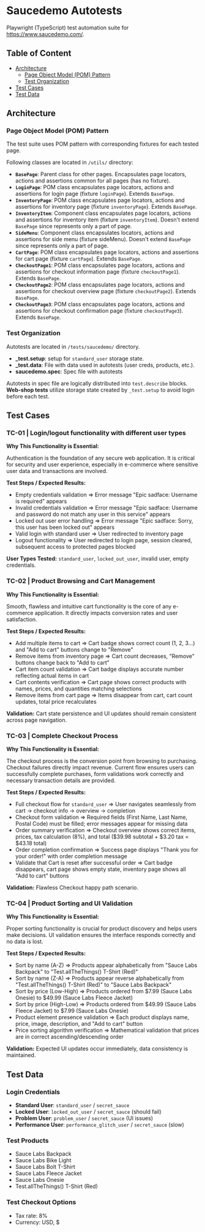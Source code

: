 # Saucedemo Autotests

Playwright (TypeScript) test automation suite for https://www.saucedemo.com/.

## Table of Content

- [Architecture](#architecture)
  - [Page Object Model (POM) Pattern](#page-object-model-pom-pattern)
  - [Test Organization](#test-organization)
- [Test Cases](#test-cases)
- [Test Data](#test-data)

## Architecture

### Page Object Model (POM) Pattern

The test suite uses POM pattern with corresponding fixtures for each tested page.

Following classes are located in `/utils/` directory:

- **`BasePage`**: Parent class for other pages. Encapsulates page locators, actions and assertions common for all pages (has no fixture).
- **`LoginPage`**: POM class encapsulates page locators, actions and assertions for login page (fixture `loginPage`). Extends `BasePage`.
- **`InventoryPage`**: POM class encapsulates page locators, actions and assertions for inventory page (fixture `inventoryPage`). Extends `BasePage`.
- **`InventoryItem`**: Component class encapsulates page locators, actions and assertions for inventory item (fixture `inventoryItem`). Doesn't extend `BasePage` since represents only a part of page.
- **`SideMenu`**: Component class encapsulates locators, actions and assertions for side menu (fixture sideMenu). Doesn't extend `BasePage` since represents only a part of page.
- **`CartPage`**: POM class encapsulates page locators, actions and assertions for cart page (fixture `cartPage`). Extends `BasePage`.
- **`CheckoutPage1`**: POM class encapsulates page locators, actions and assertions for checkout information page (fixture `checkoutPage1`). Extends `BasePage`.
- **`CheckoutPage2`**: POM class encapsulates page locators, actions and assertions for checkout overview page (fixture `checkoutPage2`). Extends `BasePage`.
- **`CheckoutPage3`**: POM class encapsulates page locators, actions and assertions for checkout confirmation page (fixture `checkoutPage3`). Extends `BasePage`.

### Test Organization

Autotests are located in `/tests/saucedemo/` directory.

- **_test.setup**: setup for `standard_user` storage state.
- **_test.data**: File with data used in autotests (user creds, products, etc.).
- **saucedemo.spec**: Spec file with autotests

Autotests in spec file are logically distributed into `test.describe` blocks. **Web-shop tests** utilize storage state created by `_test.setup` to avoid login before each test.

## Test Cases

### TC-01 | Login/logout functionality with different user types

**Why This Functionality is Essential:**

Authentication is the foundation of any secure web application. It is critical for security and user experience, especially in e-commerce where sensitive user data and transactions are involved.

**Test Steps / Expected Results:**

- Empty credentials validation ⇒ Error message "Epic sadface: Username is required" appears
- Invalid credentials validation ⇒ Error message "Epic sadface: Username and password do not match any user in this service" appears  
- Locked out user error handling ⇒ Error message "Epic sadface: Sorry, this user has been locked out" appears
- Valid login with standard user ⇒ User redirected to inventory page
- Logout functionality ⇒ User redirected to login page, session cleared, subsequent access to protected pages blocked

**User Types Tested:** `standard_user`, `locked_out_user`, invalid user, empty credentials.

### TC-02 | Product Browsing and Cart Management

**Why This Functionality is Essential:**

Smooth, flawless and intuitive cart functionality is the core of any e-commerce application. It directly impacts conversion rates and user satisfaction.

**Test Steps / Expected Results:**

- Add multiple items to cart ⇒ Cart badge shows correct count (1, 2, 3...) and "Add to cart" buttons change to "Remove"
- Remove items from inventory page ⇒ Cart count decreases, "Remove" buttons change back to "Add to cart"
- Cart item count validation ⇒ Cart badge displays accurate number reflecting actual items in cart
- Cart contents verification ⇒ Cart page shows correct products with names, prices, and quantities matching selections
- Remove items from cart page ⇒ Items disappear from cart, cart count updates, total price recalculates

**Validation:** Cart state persistence and UI updates should remain consistent across page navigation.

### TC-03 | Complete Checkout Process

**Why This Functionality is Essential:**

The checkout process is the conversion point from browsing to purchasing. Checkout failures directly impact revenue. Current flow ensures users can successfully complete purchases, form validations work correctly and necessary transaction details are provided.

**Test Steps / Expected Results:**

- Full checkout flow for `standard_user` ⇒ User navigates seamlessly from cart → checkout info → overview → completion
- Checkout form validation ⇒ Required fields (First Name, Last Name, Postal Code) must be filled; error messages appear for missing data
- Order summary verification ⇒ Checkout overview shows correct items, prices, tax calculation (8%), and total ($39.98 subtotal + $3.20 tax = $43.18 total)
- Order completion confirmation ⇒ Success page displays "Thank you for your order!" with order completion message
- Validate that Cart is reset after successful order ⇒ Cart badge disappears, cart page shows empty state, inventory page shows all "Add to cart" buttons

**Validation:** Flawless Checkout happy path scenario.

### TC-04 | Product Sorting and UI Validation

**Why This Functionality is Essential:**

Proper sorting functionality is crucial for product discovery and helps users make decisions. UI validation ensures the interface responds correctly and no data is lost.

**Test Steps / Expected Results:**
- Sort by name (A-Z) ⇒ Products appear alphabetically from "Sauce Labs Backpack" to "Test.allTheThings() T-Shirt (Red)"
- Sort by name (Z-A) ⇒ Products appear reverse alphabetically from "Test.allTheThings() T-Shirt (Red)" to "Sauce Labs Backpack"  
- Sort by price (Low-High) ⇒ Products ordered from $7.99 (Sauce Labs Onesie) to $49.99 (Sauce Labs Fleece Jacket)
- Sort by price (High-Low) ⇒ Products ordered from $49.99 (Sauce Labs Fleece Jacket) to $7.99 (Sauce Labs Onesie)
- Product element presence validation ⇒ Each product displays name, price, image, description, and "Add to cart" button
- Price sorting algorithm verification ⇒ Mathematical validation that prices are in correct ascending/descending order

**Validation:** Expected UI updates occur immediately, data consistency is maintained.

## Test Data

### Login Credentials

- **Standard User**: `standard_user` / `secret_sauce`
- **Locked User**: `locked_out_user` / `secret_sauce` (should fail)
- **Problem User**: `problem_user` / `secret_sauce` (UI issues)
- **Performance User**: `performance_glitch_user` / `secret_sauce` (slow)

### Test Products

- Sauce Labs Backpack
- Sauce Labs Bike Light  
- Sauce Labs Bolt T-Shirt
- Sauce Labs Fleece Jacket
- Sauce Labs Onesie
- Test.allTheThings() T-Shirt (Red)

### Test Checkout Options

- Tax rate: 8%
- Currency: USD, $
